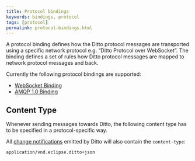 ```yaml
---
title: Protocol bindings
keywords: bindings, protocol
tags: [protocol]
permalink: protocol-bindings.html
---
```


A protocol binding defines how the Ditto protocol messages are transported using a specific network protocol e.g.
“Ditto Protocol over WebSocket”.
The binding defines a set of rules how Ditto protocol messages are mapped to network protocol messages and back.

Currently the following protocol bindings are supported:


* [WebSocket Binding](protocol-bindings-websocket.html)
* [AMQP 1.0 Binding](protocol-bindings-amqp10.html)


## Content Type

Whenever sending messages towards Ditto, the following content type has to be specified in a protocol-specific way.

All [change notifications](basic-changenotifications.html) emitted by Ditto will also contain the `content-type`:

```
application/vnd.eclipse.ditto+json
```
